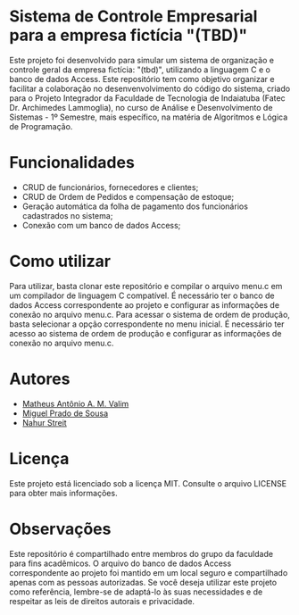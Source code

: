 # Sistema de Controle Empresarial para a empresa fictícia "(TBD)"
Este projeto foi desenvolvido para simular um sistema de organização e controle geral da empresa fictícia: "(tbd)", utilizando a linguagem C e o banco de dados Access. Este repositório tem como objetivo organizar e facilitar a colaboração no desenvenvolvimento do código do sistema, criado para o Projeto Integrador da Faculdade de Tecnologia de Indaiatuba (Fatec Dr. Archimedes Lammoglia), no curso de Análise e Desenvolvimento de Sistemas - 1º Semestre, mais específico, na matéria de Algoritmos e Lógica de Programação.

# Funcionalidades
- CRUD de funcionários, fornecedores e clientes;
- CRUD de Ordem de Pedidos e compensação de estoque;
- Geração automática da folha de pagamento dos funcionários cadastrados no sistema;
- Conexão com um banco de dados Access;

# Como utilizar
Para utilizar, basta clonar este repositório e compilar o arquivo menu.c em um compilador de linguagem C compatível. É necessário ter o banco de dados Access correspondente ao projeto e configurar as informações de conexão no arquivo menu.c.
Para acessar o sistema de ordem de produção, basta selecionar a opção correspondente no menu inicial. É necessário ter acesso ao sistema de ordem de produção e configurar as informações de conexão no arquivo menu.c.

# Autores
- [Matheus Antônio A. M. Valim](https://github.com/Matheus-Valim)
- [Miguel Prado de Sousa](https://github.com/Migu3l-Prado)
- [Nahur Streit](https://github.com/nahurstreit)

# Licença
Este projeto está licenciado sob a licença MIT. Consulte o arquivo LICENSE para obter mais informações.

# Observações
Este repositório é compartilhado entre membros do grupo da faculdade para fins acadêmicos. O arquivo do banco de dados Access correspondente ao projeto foi mantido em um local seguro e compartilhado apenas com as pessoas autorizadas. Se você deseja utilizar este projeto como referência, lembre-se de adaptá-lo às suas necessidades e de respeitar as leis de direitos autorais e privacidade.
